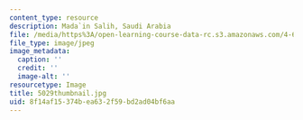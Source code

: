 ```yaml
---
content_type: resource
description: Mada`in Salih, Saudi Arabia
file: /media/https%3A/open-learning-course-data-rc.s3.amazonaws.com/4-614-religious-architecture-and-islamic-cultures-fall-2002/8f14af15374bea632f59bd2ad04bf6aa_5029thumbnail.jpg
file_type: image/jpeg
image_metadata:
  caption: ''
  credit: ''
  image-alt: ''
resourcetype: Image
title: 5029thumbnail.jpg
uid: 8f14af15-374b-ea63-2f59-bd2ad04bf6aa
---
```

